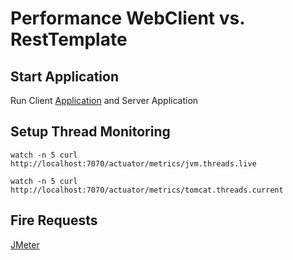 # Performance WebClient vs. RestTemplate

## Start Application

Run Client [Application](src/main/java/app/Application.java) and Server Application

## Setup Thread Monitoring

`watch -n 5 curl http://localhost:7070/actuator/metrics/jvm.threads.live`

`watch -n 5 curl http://localhost:7070/actuator/metrics/tomcat.threads.current`

## Fire Requests

[JMeter](run.jmx)